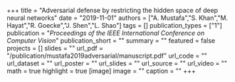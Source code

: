 +++
title = "Adversarial defense by restricting the hidden space of deep neural networks"
date = "2019-11-01"
authors = ["A. Mustafa","S. Khan","M. Hayat","R. Goecke","J. Shen","L. Shao"]
tags = []
publication_types = ["1"]
publication = "_Proceedings of the IEEE International Conference on Computer Vision_"
publication_short = ""
summary = ""
featured = false
projects = []
slides = ""
url_pdf = "/publication/mustafa2019adversarial/manuscript.pdf"
url_code = ""
url_dataset = ""
url_poster = ""
url_slides = ""
url_source = ""
url_video = ""
math = true
highlight = true
[image]
image = ""
caption = ""
+++

